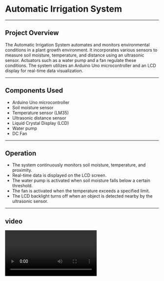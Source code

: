 # Automatic Irrigation System

---

## Project Overview
The Automatic Irrigation System automates and monitors environmental conditions in a plant growth environment. It incorporates various sensors to measure soil moisture, temperature, and distance using an ultrasonic sensor. Actuators such as a water pump and a fan regulate these conditions. The system utilizes an Arduino Uno microcontroller and an LCD display for real-time data visualization.

---

## Components Used
- Arduino Uno microcontroller
- Soil moisture sensor
- Temperature sensor (LM35)
- Ultrasonic distance sensor
- Liquid Crystal Display (LCD)
- Water pump
- DC Fan

---

## Operation
- The system continuously monitors soil moisture, temperature, and proximity.
- Real-time data is displayed on the LCD screen.
- The water pump is activated when soil moisture falls below a certain threshold.
- The fan is activated when the temperature exceeds a specified limit.
- The LCD backlight turns off when an object is detected nearby by the ultrasonic sensor.

---
## video
![video of the project working](https://github.com/Mohamed-Fathy-K/Automatic-Irrigation-System-Using-Arduino/raw/main/assets/vid.mp4)
